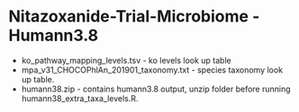 # Nitazoxanide-Trial-Microbiome - Humann3.8 

* ko_pathway_mapping_levels.tsv - ko levels look up table
* mpa_v31_CHOCOPhlAn_201901_taxonomy.txt - species taxonomy look up table.
* humann38.zip - contains humann3.8 output, unzip folder before running humann38_extra_taxa_levels.R. 
